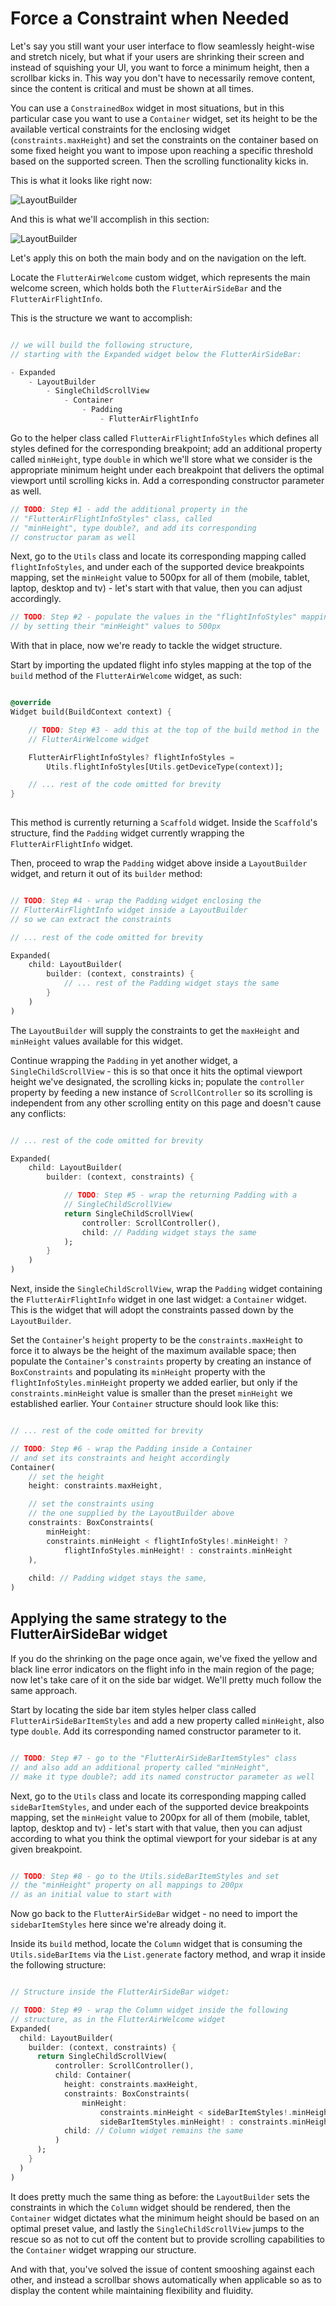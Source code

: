 # Force a Constraint when Needed

Let's say you still want your user interface to flow seamlessly height-wise and stretch nicely, but what if your users are shrinking their screen and instead of squishing your UI, you want to force a minimum height, then a scrollbar kicks in. This way you don't have to necessarily remove content, since the content is critical and must be shown at all times.

You can use a ```ConstrainedBox``` widget in most situations, but in this particular case you want to use a ```Container``` widget, set its height to be the available vertical constraints for the enclosing widget (```constraints.maxHeight```) and set the constraints on the container based on some fixed height you want to impose upon reaching a specific threshold based on the supported screen. Then the scrolling functionality kicks in.

This is what it looks like right now:

![LayoutBuilder](https://romanejaquez.github.io/responsive-ui-flutter-workshop/images/layoutconstraints_bad.gif)

And this is what we'll accomplish in this section:

![LayoutBuilder](https://romanejaquez.github.io/responsive-ui-flutter-workshop/images/layoutconstraints_scroll.gif)

Let's apply this on both the main body and on the navigation on the left.

Locate the ```FlutterAirWelcome``` custom widget, which represents the main welcome screen, which holds both the ```FlutterAirSideBar``` and the ```FlutterAirFlightInfo```.

This is the structure we want to accomplish:

```dart

// we will build the following structure, 
// starting with the Expanded widget below the FlutterAirSideBar:

- Expanded
    - LayoutBuilder
        - SingleChildScrollView
            - Container
                - Padding
                    - FlutterAirFlightInfo

```

Go to the helper class called ```FlutterAirFlightInfoStyles``` which defines all styles defined for the corresponding breakpoint; add an additional property called ```minHeight```, type ```double``` in which we'll store what we consider is the appropriate minimum height under each breakpoint that delivers the optimal viewport until scrolling kicks in. Add a corresponding constructor parameter as well.

```dart
// TODO: Step #1 - add the additional property in the
// "FlutterAirFlightInfoStyles" class, called
// "minHeight", type double?, and add its corresponding
// constructor param as well
```

Next, go to the ```Utils``` class and locate its corresponding mapping called ```flightInfoStyles```, and under each of the supported device breakpoints mapping, set the ```minHeight``` value to 500px for all of them (mobile, tablet, laptop, desktop and tv) - let's start with that value, then you can adjust accordingly.

```dart
// TODO: Step #2 - populate the values in the "flightInfoStyles" mapping
// by setting their "minHeight" values to 500px
```

With that in place, now we're ready to tackle the widget structure.

Start by importing the updated flight info styles mapping at the top of the ```build``` method of the ```FlutterAirWelcome``` widget, as such:

```dart

@override
Widget build(BuildContext context) {

    // TODO: Step #3 - add this at the top of the build method in the 
    // FlutterAirWelcome widget

    FlutterAirFlightInfoStyles? flightInfoStyles = 
        Utils.flightInfoStyles[Utils.getDeviceType(context)];

    // ... rest of the code omitted for brevity
}
    
```

This method is currently returning a ```Scaffold``` widget. Inside the ```Scaffold```'s structure, find the ```Padding``` widget currently wrapping the ```FlutterAirFlightInfo``` widget.

Then, proceed to wrap the ```Padding``` widget above inside a ```LayoutBuilder``` widget, and return it out of its ```builder``` method:


```dart

// TODO: Step #4 - wrap the Padding widget enclosing the
// FlutterAirFlightInfo widget inside a LayoutBuilder
// so we can extract the constraints 

// ... rest of the code omitted for brevity

Expanded(
    child: LayoutBuilder(
        builder: (context, constraints) {
            // ... rest of the Padding widget stays the same
        }
    )
)

```

The ```LayoutBuilder``` will supply the constraints to get the ```maxHeight``` and ```minHeight``` values available for this widget.

Continue wrapping the ```Padding``` in yet another widget, a ```SingleChildScrollView``` - this is so that once it hits the optimal viewport height we've designated, the scrolling kicks in; populate the ```controller``` property by feeding a new instance of ```ScrollController``` so its scrolling is independent from any other scrolling entity on this page and doesn't cause any conflicts:

```dart

// ... rest of the code omitted for brevity

Expanded(
    child: LayoutBuilder(
        builder: (context, constraints) {

            // TODO: Step #5 - wrap the returning Padding with a
            // SingleChildScrollView
            return SingleChildScrollView(
                controller: ScrollController(),
                child: // Padding widget stays the same
            );
        }
    )
)

```

Next, inside the ```SingleChildScrollView```, wrap the ```Padding``` widget containing the ```FlutterAirFlightInfo``` widget in one last widget:  a ```Container``` widget. This is the widget that will adopt the constraints passed down by the ```LayoutBuilder```.

Set the ```Container```'s ```height``` property to be the ```constraints.maxHeight``` to force it to always be the height of the maximum available space; then populate the ```Container```'s ```constraints``` property by creating an instance of ```BoxConstraints``` and populating its ```minHeight``` property with the ```flightInfoStyles.minHeight``` property we added earlier, but only if the ```constraints.minHeight``` value is smaller than the preset ```minHeight``` we established earlier. Your ```Container``` structure should look like this:

```dart

// ... rest of the code omitted for brevity

// TODO: Step #6 - wrap the Padding inside a Container
// and set its constraints and height accordingly
Container(
    // set the height
    height: constraints.maxHeight,

    // set the constraints using
    // the one supplied by the LayoutBuilder above
    constraints: BoxConstraints(
        minHeight: 
        constraints.minHeight < flightInfoStyles!.minHeight! ? 
            flightInfoStyles.minHeight! : constraints.minHeight
    ),
    
    child: // Padding widget stays the same,
)
```

## Applying the same strategy to the FlutterAirSideBar widget

If you do the shrinking on the page once again, we've fixed the yellow and black line error indicators on the flight info in the main region of the page; now let's take care of it on the side bar widget. We'll pretty much follow the same approach.

Start by locating the side bar item styles helper class called ```FlutterAirSideBarItemStyles``` and add a new property called ```minHeight```, also type ```double```. Add its corresponding named constructor parameter to it.

```dart

// TODO: Step #7 - go to the "FlutterAirSideBarItemStyles" class
// and also add an additional property called "minHeight",
// make it type double?; add its named constructor parameter as well

```

Next, go to the ```Utils``` class and locate its corresponding mapping called ```sideBarItemStyles```, and under each of the supported device breakpoints mapping, set the ```minHeight``` value to 200px for all of them (mobile, tablet, laptop, desktop and tv) - let's start with that value, then you can adjust according to what you think the optimal viewport for your sidebar is at any given breakpoint.

```dart

// TODO: Step #8 - go to the Utils.sideBarItemStyles and set
// the "minHeight" property on all mappings to 200px
// as an initial value to start with

```


Now go back to the ```FlutterAirSideBar``` widget - no need to import the ```sidebarItemStyles``` here since we're already doing it.

Inside its ```build``` method, locate the ```Column``` widget that is consuming the ```Utils.sideBarItems``` via the ```List.generate``` factory method, and wrap it inside the following structure:

```dart

// Structure inside the FlutterAirSideBar widget:

// TODO: Step #9 - wrap the Column widget inside the following
// structure, as in the FlutterAirWelcome widget
Expanded( 
  child: LayoutBuilder(
    builder: (context, constraints) {
      return SingleChildScrollView(
          controller: ScrollController(),
          child: Container(
            height: constraints.maxHeight,
            constraints: BoxConstraints(
                minHeight: 
                    constraints.minHeight < sideBarItemStyles!.minHeight! ?
                    sideBarItemStyles.minHeight! : constraints.minHeight),
            child: // Column widget remains the same
          )
      );
    }
  )
)

```

It does pretty much the same thing as before: the ```LayoutBuilder``` sets the constraints in which the ```Column``` widget should be rendered, then the ```Container``` widget dictates what the minimum height should be based on an optimal preset value, and lastly the ```SingleChildScrollView``` jumps to the rescue so as not to cut off the content but to provide scrolling capabilities to the ```Container``` widget wrapping our structure.

And with that, you've solved the issue of content smooshing against each other, and instead a scrollbar shows automatically when applicable so as to display the content while maintaining flexibility and fluidity.
